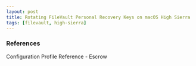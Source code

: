 ```yaml
---
layout: post
title: Rotating FileVault Personal Recovery Keys on macOS High Sierra
tags: [filevault, high-sierra]
---
```


### References

Configuration Profile Reference - Escrow